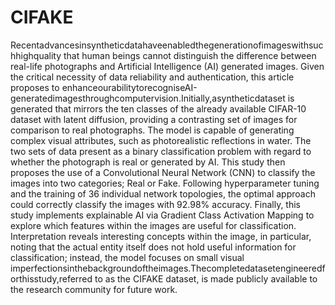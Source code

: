 # CIFAKE
Recentadvancesinsyntheticdatahaveenabledthegenerationofimageswithsuchhighquality that human beings cannot distinguish the difference between real-life photographs and Artificial Intelligence (AI) generated images. Given the critical necessity of data reliability and authentication, this article proposes to enhanceourabilitytorecogniseAI-generatedimagesthroughcomputervision.Initially,asyntheticdataset is generated that mirrors the ten classes of the already available CIFAR-10 dataset with latent diffusion, providing a contrasting set of images for comparison to real photographs. The model is capable of generating complex visual attributes, such as photorealistic reflections in water. The two sets of data present as a binary classification problem with regard to whether the photograph is real or generated by AI. This study then proposes the use of a Convolutional Neural Network (CNN) to classify the images into two categories; Real or Fake. Following hyperparameter tuning and the training of 36 individual network topologies, the optimal approach could correctly classify the images with 92.98% accuracy. Finally, this study implements explainable AI via Gradient Class Activation Mapping to explore which features within the images are useful for classification. Interpretation reveals interesting concepts within the image, in particular, noting that the actual entity itself does not hold useful information for classification; instead, the model focuses on small visual imperfectionsinthebackgroundoftheimages.Thecompletedatasetengineeredforthisstudy,referred to as the CIFAKE dataset, is made publicly available to the research community for future work.
